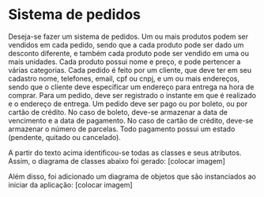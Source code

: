 # Sistema de pedidos

Deseja-se fazer um sistema de pedidos. Um ou mais produtos podem ser vendidos em cada pedido, sendo que a cada produto pode ser dado um desconto diferente, e também cada produto pode ser vendido em uma ou mais unidades. Cada produto possui nome e preço, e pode pertencer a várias categorias. Cada pedido é feito por um cliente, que deve ter em seu cadastro nome, telefones, email, cpf ou cnpj, e um ou mais endereços, sendo que o cliente deve especificar um endereço para entrega na hora de comprar. Para um pedido, deve ser registrado o instante em que é realizado e o endereço de entrega. Um pedido deve ser pago ou por boleto, ou por cartão de crédito. No caso de boleto, deve-se armazenar a data de vencimento e a data de pagamento. No caso de cartão de crédito, deve-se armazenar o número de parcelas. Todo pagamento possui um estado (pendente, quitado ou cancelado).

A partir do texto acima identificou-se todas as classes e seus atributos. Assim, o diagrama de classes abaixo foi gerado:
[colocar imagem]

Além disso, foi adicionado um diagrama de objetos que são instanciados ao iniciar da aplicação: [colocar imagem]